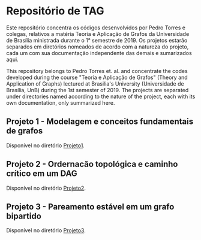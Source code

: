 # Repositório de TAG
Este repositório concentra os códigos desenvolvidos por Pedro Torres e colegas, relativos a matéria Teoria e Aplicação
de Grafos da Universidade de Brasília ministrada durante o 1° semestre de 2019. Os projetos estarão separados em
diretórios nomeados de acordo com a natureza do projeto, cada um com sua documentação independente das demais e
sumarizados aqui.

This repository belongs to Pedro Torres et. al. and concentrate the codes developed during the course "Teoria e
Aplicação de Grafos" (Theory and Application of Graphs) lectured at Brasilia's University (Universidade de Brasília,
UnB) during the 1st semester of 2019. The projects are separated under directories named according to the nature of the
project, each with its own documentation, only summarized here.

## Projeto 1 - Modelagem e conceitos fundamentais de grafos
Disponível no diretório [Projeto1](https://github.com/PeterTowers/TAG_1-2019/tree/master/Projeto1).

## Projeto 2 - Ordernacão topológica e caminho crítico em um DAG
Disponível no diretório [Projeto2](https://github.com/PeterTowers/TAG_1-2019/tree/master/Projeto2).

## Projeto 3 - Pareamento estável em um grafo bipartido
Disponível no diretório [Projeto3](https://github.com/PeterTowers/TAG_1-2019/tree/master/Projeto3).
